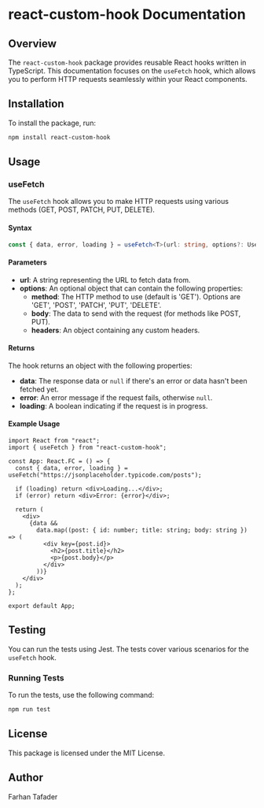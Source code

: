 # react-custom-hook Documentation

## Overview

The `react-custom-hook` package provides reusable React hooks written in TypeScript. This documentation focuses on the `useFetch` hook, which allows you to perform HTTP requests seamlessly within your React components.

## Installation

To install the package, run:

```bash
npm install react-custom-hook
```

## Usage

### useFetch

The `useFetch` hook allows you to make HTTP requests using various methods (GET, POST, PATCH, PUT, DELETE).

#### Syntax

```typescript
const { data, error, loading } = useFetch<T>(url: string, options?: UseFetchOptions);
```

#### Parameters

- **url**: A string representing the URL to fetch data from.
- **options**: An optional object that can contain the following properties:
  - **method**: The HTTP method to use (default is 'GET'). Options are 'GET', 'POST', 'PATCH', 'PUT', 'DELETE'.
  - **body**: The data to send with the request (for methods like POST, PUT).
  - **headers**: An object containing any custom headers.

#### Returns

The hook returns an object with the following properties:

- **data**: The response data or `null` if there's an error or data hasn't been fetched yet.
- **error**: An error message if the request fails, otherwise `null`.
- **loading**: A boolean indicating if the request is in progress.

#### Example Usage

```tsx
import React from "react";
import { useFetch } from "react-custom-hook";

const App: React.FC = () => {
  const { data, error, loading } = useFetch("https://jsonplaceholder.typicode.com/posts");

  if (loading) return <div>Loading...</div>;
  if (error) return <div>Error: {error}</div>;

  return (
    <div>
      {data &&
        data.map((post: { id: number; title: string; body: string }) => (
          <div key={post.id}>
            <h2>{post.title}</h2>
            <p>{post.body}</p>
          </div>
        ))}
    </div>
  );
};

export default App;
```

## Testing

You can run the tests using Jest. The tests cover various scenarios for the `useFetch` hook.

### Running Tests

To run the tests, use the following command:

```bash
npm run test
```

## License

This package is licensed under the MIT License.

## Author

Farhan Tafader
